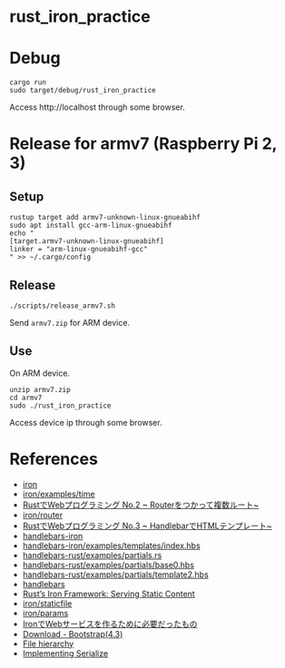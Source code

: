 # rust_iron_practice

# Debug
```
cargo run
sudo target/debug/rust_iron_practice
```

Access http://localhost through some browser.

# Release for armv7 (Raspberry Pi 2, 3)

## Setup
```
rustup target add armv7-unknown-linux-gnueabihf
sudo apt install gcc-arm-linux-gnueabihf
echo "
[target.armv7-unknown-linux-gnueabihf]
linker = "arm-linux-gnueabihf-gcc"
" >> ~/.cargo/config
```

## Release
```
./scripts/release_armv7.sh
```

Send `armv7.zip` for ARM device.

## Use
On ARM device.
```
unzip armv7.zip
cd armv7
sudo ./rust_iron_practice
```

Access device ip through some browser.

# References
- [iron](https://github.com/iron/iron)
- [iron/examples/time](https://github.com/iron/iron/blob/master/examples/time.rs)
- [RustでWebプログラミング No.2 ~ Routerをつかって複数ルート~](http://poketo7878-dev.hatenablog.com/entry/2016/09/24/112929)
- [iron/router](https://github.com/iron/router)
- [RustでWebプログラミング No.3 ~ HandlebarでHTMLテンプレート~](http://poketo7878-dev.hatenablog.com/entry/2016/09/24/185005)
- [handlebars-iron](https://github.com/sunng87/handlebars-iron)
- [handlebars-iron/examples/templates/index.hbs](https://github.com/sunng87/handlebars-iron/blob/master/examples/templates/index.hbs)
- [handlebars-rust/examples/partials.rs](https://github.com/sunng87/handlebars-rust/blob/master/examples/partials.rs)
- [handlebars-rust/examples/partials/base0.hbs](https://github.com/sunng87/handlebars-rust/blob/master/examples/partials/base0.hbs)
- [handlebars-rust/examples/partials/template2.hbs](https://github.com/sunng87/handlebars-rust/blob/master/examples/partials/template2.hbs)
- [handlebars](https://handlebarsjs.com/partials.html)
- [Rust’s Iron Framework: Serving Static Content](https://medium.com/@ericdreichert/rusts-iron-framework-serving-static-content-e996186717b7)
- [iron/staticfile](https://github.com/iron/staticfile)
- [iron/params](https://github.com/iron/params)
- [IronでWebサービスを作るために必要だったもの](https://qiita.com/nacika_ins/items/fa1a8a72d78398dc4661)
- [Download - Bootstrap(4.3)](https://getbootstrap.com/docs/4.3/getting-started/download/)
- [File hierarchy](https://doc.rust-lang.org/rust-by-example/mod/split.html)
- [Implementing Serialize](https://serde.rs/impl-serialize.html)
